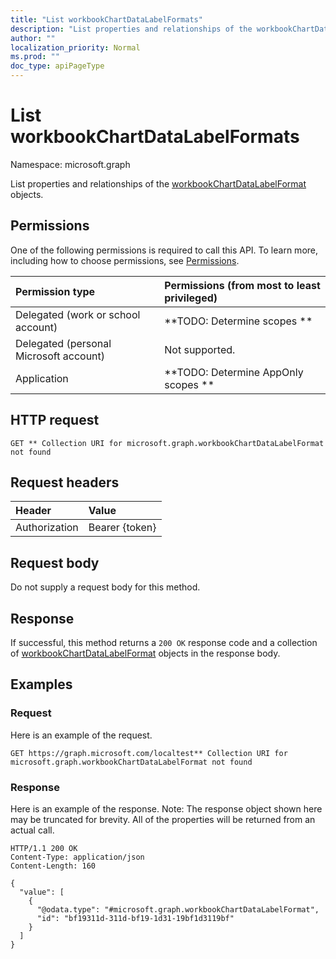 ```yaml
---
title: "List workbookChartDataLabelFormats"
description: "List properties and relationships of the workbookChartDataLabelFormat objects."
author: ""
localization_priority: Normal
ms.prod: ""
doc_type: apiPageType
---
```


# List workbookChartDataLabelFormats

Namespace: microsoft.graph

List properties and relationships of the [workbookChartDataLabelFormat](../resources/workbookchartdatalabelformat.md) objects.

## Permissions
One of the following permissions is required to call this API. To learn more, including how to choose permissions, see [Permissions](/concepts/permissions-reference.md).

|Permission type|Permissions (from most to least privileged)|
|:---|:---|
|Delegated (work or school account)|**TODO: Determine scopes **|
|Delegated (personal Microsoft account)|Not supported.|
|Application|**TODO: Determine AppOnly scopes **|

## HTTP request
<!-- {
  "blockType": "ignored"
}
-->
``` http
GET ** Collection URI for microsoft.graph.workbookChartDataLabelFormat not found
```

## Request headers
|Header|Value|
|:---|:---|
|Authorization|Bearer {token}|

## Request body
Do not supply a request body for this method.

## Response
If successful, this method returns a `200 OK` response code and a collection of [workbookChartDataLabelFormat](../resources/workbookchartdatalabelformat.md) objects in the response body.

## Examples

### Request
Here is an example of the request.
<!-- {
  "blockType": "request",
  "name": "get_workbookchartdatalabelformat"
}
-->
``` http
GET https://graph.microsoft.com/localtest** Collection URI for microsoft.graph.workbookChartDataLabelFormat not found
```

### Response
Here is an example of the response. Note: The response object shown here may be truncated for brevity. All of the properties will be returned from an actual call.
<!-- {
  "blockType": "response",
  "truncated": true,
  "@odata.type": "collection(microsoft.graph.workbookchartdatalabelformat)"
}
-->
``` http
HTTP/1.1 200 OK
Content-Type: application/json
Content-Length: 160

{
  "value": [
    {
      "@odata.type": "#microsoft.graph.workbookChartDataLabelFormat",
      "id": "bf19311d-311d-bf19-1d31-19bf1d3119bf"
    }
  ]
}
```

